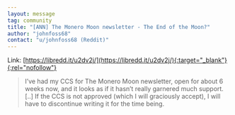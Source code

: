 ```yaml
---
layout: message
tag: community
title: "[ANN] The Monero Moon newsletter - The End of the Moon?"
author: "johnfoss68"	
contact: "u/johnfoss68 (Reddit)"
---
```


Link: [https://libredd.it/u2dv2j/](https://libredd.it/u2dv2j/){:target="_blank"}{:rel="nofollow"}

> I’ve had my CCS for The Monero Moon newsletter, open for about 6 weeks now, and it looks as if it hasn’t really garnered much support. [..] If the CCS is not approved (which I will graciously accept), I will have to discontinue writing it for the time being.
